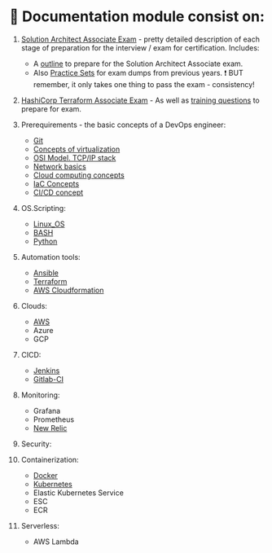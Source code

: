 # :pencil: Documentation module consist on:

1. [Solution Architect Associate Exam](https://www.credly.com/badges/1b2f5c2a-4a50-457d-be5c-13e50c68ff01/public_url) - pretty detailed description of each stage of preparation for the interview / exam for certification. Includes:
   - A [outline](https://github.com/RuslanSerdiuk/DevOps_Tasks_and_solutions/blob/main/Documentation/Materials/Clouds/Solutions%20Architect%20Associate%20exam.pdf) to prepare for the Solution Architect Associate exam. 
   - Also [Practice Sets](https://github.com/RuslanSerdiuk/DevOps_Tasks_and_solutions/blob/main/Documentation/Materials/Clouds/Practice%20Sets%20(Solutions%20Architect%20Associate%20Exam).pdf) for exam dumps from previous years.
:exclamation: BUT remember, it only takes one thing to pass the exam - consistency!

2. [HashiCorp Terraform Associate Exam](https://www.credly.com/badges/d5704b60-9ef4-4d1b-8f62-8c6503cfcda2/public_url) - As well as [training questions](https://github.com/RuslanSerdiuk/DevOps_Tasks_and_solutions/blob/main/Documentation/Materials/Automation-Tools/HashiCorp%20Certified%20Terraform%20Associate/Terraform%20Associate%20Exam%20Dumps.pdf) to prepare for exam.

3. Prerequirements - the basic concepts of a DevOps engineer:
   - [Git](https://github.com/RuslanSerdiuk/DevOps_Tasks_and_solutions/blob/main/Documentation/Materials/Prerequirements/GIT.pdf) 
   - [Concepts of virtualization](https://github.com/RuslanSerdiuk/DevOps_Tasks_and_solutions/blob/main/Documentation/Materials/Prerequirements/Concept%20of%20Virtualization.pdf)
   - [OSI Model. TCP/IP stack](https://github.com/RuslanSerdiuk/DevOps_Tasks_and_solutions/blob/main/Documentation/Materials/Prerequirements/Network.pdf)
   - [Network basics](https://github.com/RuslanSerdiuk/DevOps_Tasks_and_solutions/blob/main/Documentation/Materials/Prerequirements/Network.pdf)
   - [Cloud computing concepts](https://github.com/RuslanSerdiuk/DevOps_Tasks_and_solutions/blob/main/Documentation/Materials/Prerequirements/Cloud%20computing%20concept.pdf)
   - [IaC Concepts](https://github.com/RuslanSerdiuk/DevOps_Tasks_and_solutions/blob/main/Documentation/Materials/Prerequirements/IaC%20Concept.pdf)
   - [CI/CD concept](https://github.com/RuslanSerdiuk/DevOps_Tasks_and_solutions/blob/main/Documentation/Materials/Prerequirements/CICD%20concept.pdf)

4. OS.Scripting:
    - [Linux_OS](https://github.com/RuslanSerdiuk/DevOps_Tasks_and_solutions/blob/main/Documentation/Materials/OS.Scripting/Linux_OS.pdf)
    - [BASH]()
    - [Python](https://github.com/RuslanSerdiuk/DevOps_Tasks_and_solutions/tree/main/Documentation/Materials/OS.Scripting/Python_Basics)

5. Automation tools:
    - [Ansible](https://github.com/RuslanSerdiuk/DevOps_Tasks_and_solutions/blob/main/Documentation/Materials/Automation-Tools/Ansible.pdf)
    - [Terraform](https://github.com/RuslanSerdiuk/DevOps_Tasks_and_solutions/tree/main/Documentation/Materials/Automation-Tools/HashiCorp%20Certified%20Terraform%20Associate)
    - [AWS Cloudformation]()

6. Clouds:
    - [AWS]()
    - Azure
    - GCP

7. CICD:
    - [Jenkins](https://github.com/RuslanSerdiuk/DevOps_Tasks_and_solutions/tree/main/CICD/Jenkins)
    - [Gitlab-CI](https://github.com/RuslanSerdiuk/DevOps_Tasks_and_solutions/tree/main/CICD/Gitlab-CI)

8. Monitoring:
    - Grafana
    - Prometheus
    - [New Relic](https://docs.newrelic.com/docs/apis/nerdgraph/get-started/nerdgraph-explorer/#example-account-user) 

9. Security:

10. Containerization: 
     - [Docker](https://github.com/RuslanSerdiuk/DevOps_Tasks_and_solutions/blob/main/Documentation/Materials/Containerization/Docker.pdf)
     - [Kubernetes](https://github.com/RuslanSerdiuk/DevOps_Tasks_and_solutions/tree/main/Documentation/Materials/Containerization/Kubernetes)
     - Elastic Kubernetes Service
     - ESC
     - ECR

11. Serverless:
    - AWS Lambda